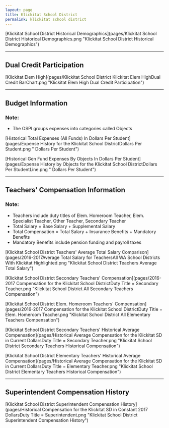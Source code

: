 ```yaml
---
layout: page
title: Klickitat School District
permalink: klickitat school district
---
```



[Klickitat School District Historical Demographics](pages/Klickitat School District Historical Demographics.png "Klickitat School District Historical Demographics")

___

## Dual Credit Participation

[Klickitat Elem   High](pages/Klickitat School District Klickitat Elem   HighDual Credit BarChart.png "Klickitat Elem   High Dual Credit Participation")


___

## Budget Information
### Note:
- The OSPI groups expenses into categories called Objects

[Historical Total Expenses (All Funds) In Dollars Per Student](pages/Expense History for the Klickitat School DistrictDollars Per Student.png " Dollars Per Student")

[Historical Gen Fund Expenses By Objects In Dollars Per Student](pages/Expense History by Objects for the Klickitat School DistrictDollars Per StudentLine.png " Dollars Per Student")


___

## Teachers' Compensation Information
### Note:
- Teachers include duty titles of Elem. Homeroom Teacher, Elem. Specialist Teacher, Other Teacher, Secondary Teacher
- Total Salary = Base Salary + Supplemental Salary
- Total Compensation = Total Salary + Insurance Benefits + Mandatory Benefits
- Mandatory Benefits include pension funding and payroll taxes

[Klickitat School District Teachers' Average Total Salary Comparison](pages/2016-2017Average Total Salary for TeachersAll WA School Districts With Klickitat Highlighted.png "Klickitat School District Teachers Average Total Salary")

[Klickitat School District Secondary Teachers' Compensation](pages/2016-2017 Compensation for the Klickitat School DistrictDuty Title = Secondary Teacher.png "Klickitat School District All Secondary Teachers Compensation")

[Klickitat School District Elem. Homeroom Teachers' Compensation](pages/2016-2017 Compensation for the Klickitat School DistrictDuty Title = Elem. Homeroom Teacher.png "Klickitat School District All Elementary Teachers Compensation")

[Klickitat School District Secondary Teachers' Historical Average Compensation](pages/Historical Average Compensation for the Klickitat SD in Current DollarsDuty Title = Secondary Teacher.png "Klickitat School District Secondary Teachers Historical Compensation")

[Klickitat School District Elementary Teachers' Historical Average Compensation](pages/Historical Average Compensation for the Klickitat SD in Current DollarsDuty Title = Elementary Teacher.png "Klickitat School District Elementary Teachers Historical Compensation")


___

## Superintendent Compensation History

[Klickitat School District Superintendent Compensation History](pages/Historical Compensation for the Klickitat SD in Constant 2017 DollarsDuty Title = Superintendent.png "Klickitat School District Superintendent Compensation History")

